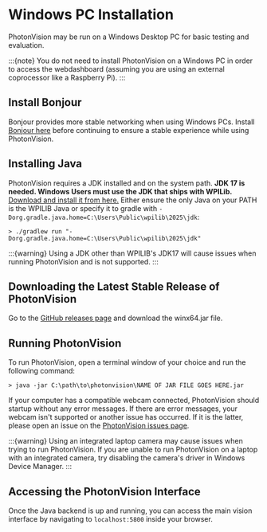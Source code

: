 # Windows PC Installation

PhotonVision may be run on a Windows Desktop PC for basic testing and evaluation.

:::{note}
You do not need to install PhotonVision on a Windows PC in order to access the webdashboard (assuming you are using an external coprocessor like a Raspberry Pi).
:::

## Install Bonjour

Bonjour provides more stable networking when using Windows PCs. Install [Bonjour here](https://support.apple.com/downloads/DL999/en_US/BonjourPSSetup.exe) before continuing to ensure a stable experience while using PhotonVision.

## Installing Java

PhotonVision requires a JDK installed and on the system path. **JDK 17 is needed. Windows Users must use the JDK that ships with WPILib.** [Download and install it from here.](https://github.com/wpilibsuite/allwpilib/releases/tag/v2025.2.1) Either ensure the only Java on your PATH is the WPILIB Java or specify it to gradle with `-Dorg.gradle.java.home=C:\Users\Public\wpilib\2025\jdk`:

```
> ./gradlew run "-Dorg.gradle.java.home=C:\Users\Public\wpilib\2025\jdk"
```

:::{warning}
Using a JDK other than WPILIB's JDK17 will cause issues when running PhotonVision and is not supported.
:::

## Downloading the Latest Stable Release of PhotonVision

Go to the [GitHub releases page](https://github.com/PhotonVision/photonvision/releases) and download the winx64.jar file.

## Running PhotonVision

To run PhotonVision, open a terminal window of your choice and run the following command:

```
> java -jar C:\path\to\photonvision\NAME OF JAR FILE GOES HERE.jar
```

If your computer has a compatible webcam connected, PhotonVision should startup without any error messages. If there are error messages, your webcam isn't supported or another issue has occurred. If it is the latter, please open an issue on the [PhotonVision issues page](https://github.com/PhotonVision/photonvision/issues).

:::{warning}
Using an integrated laptop camera may cause issues when trying to run PhotonVision. If you are unable to run PhotonVision on a laptop with an integrated camera, try disabling the camera's driver in Windows Device Manager.
:::

## Accessing the PhotonVision Interface

Once the Java backend is up and running, you can access the main vision interface by navigating to `localhost:5800` inside your browser.

